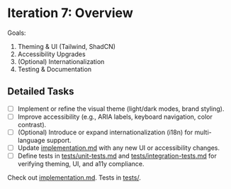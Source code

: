 # Iteration 7: Overview

Goals:
1. Theming & UI (Tailwind, ShadCN)
2. Accessibility Upgrades
3. (Optional) Internationalization
4. Testing & Documentation

## Detailed Tasks
- [ ] Implement or refine the visual theme (light/dark modes, brand styling).
- [ ] Improve accessibility (e.g., ARIA labels, keyboard navigation, color contrast).
- [ ] (Optional) Introduce or expand internationalization (i18n) for multi-language support.
- [ ] Update [implementation.md](./implementation.md) with any new UI or accessibility changes.
- [ ] Define tests in [tests/unit-tests.md](./tests/unit-tests.md) and [tests/integration-tests.md](./tests/integration-tests.md) for verifying theming, UI, and a11y compliance.

Check out [implementation.md](./implementation.md). Tests in [tests/](./tests). 